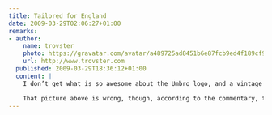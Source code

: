 ```yaml
---
title: Tailored for England
date: 2009-03-29T02:06:27+01:00
remarks:
- author:
    name: trovster
    photo: https://gravatar.com/avatar/a489725ad8451b6e87fcb9ed4f189cf9
    url: http://www.trovster.com
  published: 2009-03-29T18:36:12+01:00
  content: |
    I don’t get what is so awesome about the Umbro logo, and a vintage England logo… it’s just you designers love your white-space isn’t it. I’m not sure I like the collar, but the rest is ‘fine’ – not amazing, but not bad.

    That picture above is wrong, though, according to the commentary, the new kit had special permission from FIFA to not have numbers on the shorts and the front of the tops – although this maybe have just been for the friendly…
---
```

